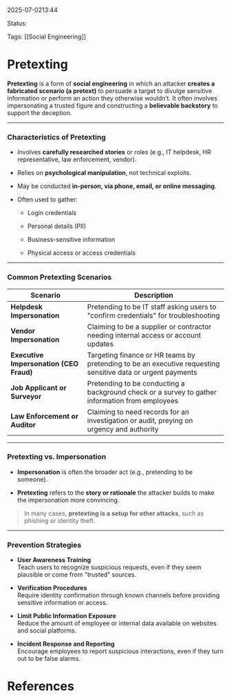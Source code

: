 
2025-07-0213:44

Status:

Tags: [[Social Engineering]]


# Pretexting

**Pretexting** is a form of **social engineering** in which an attacker **creates a fabricated scenario (a pretext)** to persuade a target to divulge sensitive information or perform an action they otherwise wouldn’t. It often involves impersonating a trusted figure and constructing a **believable backstory** to support the deception.

---

### Characteristics of Pretexting

- Involves **carefully researched stories** or roles (e.g., IT helpdesk, HR representative, law enforcement, vendor).
    
- Relies on **psychological manipulation**, not technical exploits.
    
- May be conducted **in-person, via phone, email, or online messaging**.
    
- Often used to gather:
    
    - Login credentials
        
    - Personal details (PII)
        
    - Business-sensitive information
        
    - Physical access or access credentials
        

---

### Common Pretexting Scenarios

|Scenario|Description|
|---|---|
|**Helpdesk Impersonation**|Pretending to be IT staff asking users to "confirm credentials" for troubleshooting|
|**Vendor Impersonation**|Claiming to be a supplier or contractor needing internal access or account updates|
|**Executive Impersonation (CEO Fraud)**|Targeting finance or HR teams by pretending to be an executive requesting sensitive data or urgent payments|
|**Job Applicant or Surveyor**|Pretending to be conducting a background check or a survey to gather information from employees|
|**Law Enforcement or Auditor**|Claiming to need records for an investigation or audit, preying on urgency and authority|

---

### Pretexting vs. Impersonation

- **Impersonation** is often the broader act (e.g., pretending to be someone).
    
- **Pretexting** refers to the **story or rationale** the attacker builds to make the impersonation more convincing.
    

> In many cases, **pretexting is a setup for other attacks**, such as phishing or identity theft.

---

### Prevention Strategies

- **User Awareness Training**  
    Teach users to recognize suspicious requests, even if they seem plausible or come from "trusted" sources.
    
- **Verification Procedures**  
    Require identity confirmation through known channels before providing sensitive information or access.
    
- **Limit Public Information Exposure**  
    Reduce the amount of employee or internal data available on websites and social platforms.
    
- **Incident Response and Reporting**  
    Encourage employees to report suspicious interactions, even if they turn out to be false alarms.



# References